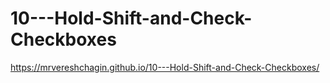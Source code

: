 # 10---Hold-Shift-and-Check-Checkboxes
https://mrvereshchagin.github.io/10---Hold-Shift-and-Check-Checkboxes/
